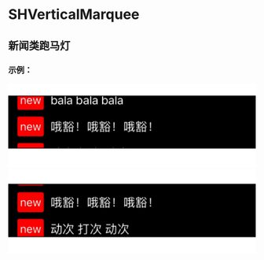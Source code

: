 # SHVerticalMarquee

## 新闻类跑马灯

### 示例：

![SHScrollAnimationStyleDefault](https://github.com/dushihao/SHVerticalMarquee/blob/master/SHVerticalMarquee/SHScrollAnimationStyleDefault.gif)
![SHScrollAnimationStyleContinuity](https://github.com/dushihao/SHVerticalMarquee/blob/master/SHVerticalMarquee/SHScrollAnimationStyleContinuity.gif)

